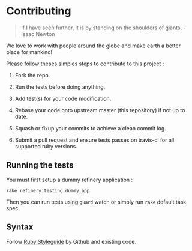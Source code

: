 # Contributing

> If I have seen further, it is by standing on the shoulders of giants. - Isaac Newton

We love to work with people around the globe and make earth a better place for mankind!

Please follow theses simples steps to contribute to this project :

1. Fork the repo.

2. Run the tests before doing anything.

3. Add test(s) for your code modification.

4. Rebase your code onto upstream master (this repository) if not up to date.

5. Squash or fixup your commits to achieve a clean commit log.

6. Submit a pull request and ensure tests passes on travis-ci for all supported ruby versions.

## Running the tests

You must first setup a dummy refinery application :

    rake refinery:testing:dummy_app

Then you can run tests using `guard` watch or simply run `rake` default task spec.

## Syntax

Follow [Ruby Styleguide](https://github.com/styleguide/ruby) by Github and existing code.